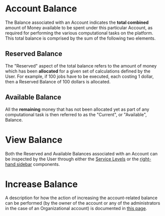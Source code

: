 # Account Balance

The Balance associated with an Account indicates the **total combined** amount of Money available to be spent under this particular Account, as required for performing the various computational tasks on the platform. This total balance is comprised by the sum of the following two elements.

## Reserved Balance

The "Reserved" aspect of the total balance refers to the amount of money which has been **allocated** for a given set of calculations defined by the User. For example, if 100 jobs have to be executed, each costing 1 dollar, then a Reserved Balance of 100 dollars is allocated. 

## Available Balance

 All the **remaining** money that has not been allocated yet as part of any computational task is then referred to as the "Current", or "Available", Balance.
 
# View Balance

Both the Reserved and Available Balances associated with an Account can be inspected by the User through either the [Service Levels](ui/service-level.md) or the [right-hand sidebar](/ui/universal/right-sidebar.md) components.

# Increase Balance

A description for how the action of increasing the account-related balance can be performed (by the owner of the account or any of the administrators in the case of an Organizational account) is documented in [this page](accounting/increase-balance.md).
